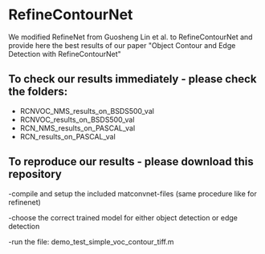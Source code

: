 # RefineContourNet

We modified RefineNet from Guosheng Lin et al. to RefineContourNet and provide here the best results of our paper 
"Object Contour and Edge Detection with RefineContourNet"

## To check our results immediately - please check the folders:
* RCNVOC_NMS_results_on_BSDS500_val 
* RCNVOC_results_on_BSDS500_val 
* RCN_NMS_results_on_PASCAL_val 
* RCN_results_on_PASCAL_val

## To reproduce our results - please download this repository

-compile and setup the included matconvnet-files (same procedure like for refinenet) 

-choose the correct trained model for either object detection or edge detection

-run the file: demo_test_simple_voc_contour_tiff.m
